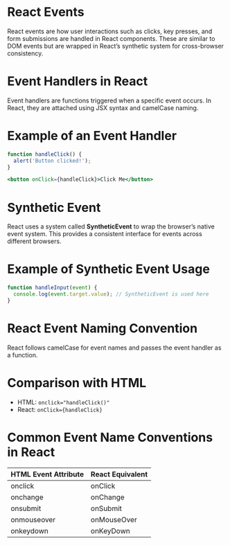 
# React Events

React events are how user interactions such as clicks, key presses, and form submissions are handled in React components. These are similar to DOM events but are wrapped in React’s synthetic system for cross-browser consistency.

# Event Handlers in React

Event handlers are functions triggered when a specific event occurs. In React, they are attached using JSX syntax and camelCase naming.

# Example of an Event Handler

```jsx
function handleClick() {
  alert('Button clicked!');
}

<button onClick={handleClick}>Click Me</button>
```

# Synthetic Event

React uses a system called **SyntheticEvent** to wrap the browser’s native event system. This provides a consistent interface for events across different browsers.

# Example of Synthetic Event Usage

```jsx
function handleInput(event) {
  console.log(event.target.value); // SyntheticEvent is used here
}
```

# React Event Naming Convention

React follows camelCase for event names and passes the event handler as a function.

# Comparison with HTML

- HTML: `onclick="handleClick()"`
- React: `onClick={handleClick}`

# Common Event Name Conventions in React

| HTML Event Attribute | React Equivalent |
|----------------------|------------------|
| onclick              | onClick          |
| onchange             | onChange         |
| onsubmit             | onSubmit         |
| onmouseover          | onMouseOver      |
| onkeydown            | onKeyDown        |
